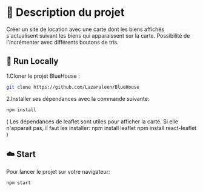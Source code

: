 # 📌 Description du projet

Créer un site de location avec une carte dont les biens affichés s'actualisent suivant les biens qui apparaissent sur la carte.
Possibilité de l'incrémenter avec différents boutons de tris.


## 🚀 Run Locally
1.Cloner le projet BlueHouse :
```sh
git clone https://github.com/Lazaraleen/BlueHouse
```
2.Installer ses dépendances avec la commande suivante:
```bash
npm install
```

( Les dépendances de leaflet sont utiles pour afficher la carte. Si elle n'apparait pas, il faut les installer:
npm install leaflet
npm install react-leaflet )

## ☁️ Start
Pour lancer le projet sur votre navigateur:
```bash
npm start
```
